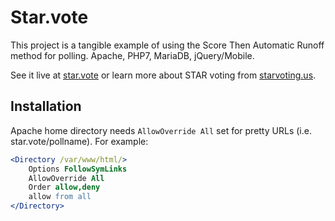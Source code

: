 # Star.vote

This project is a tangible example of using the Score Then Automatic Runoff method for polling. Apache, PHP7, MariaDB, jQuery/Mobile.

See it live at [star.vote](https://star.vote/) or learn more about STAR voting from [starvoting.us](https://www.starvoting.us/).

Installation
------------
Apache home directory needs `AllowOverride All` set for pretty URLs (i.e. star.vote/pollname). For example:
```apache
<Directory /var/www/html/>
    Options FollowSymLinks
    AllowOverride All
    Order allow,deny
    allow from all
</Directory>
```
